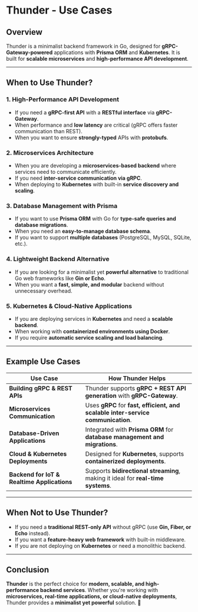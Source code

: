 # **Thunder - Use Cases**

## **Overview**
Thunder is a minimalist backend framework in Go, designed for **gRPC-Gateway-powered** applications with **Prisma ORM** and **Kubernetes**. It is built for **scalable microservices** and **high-performance API development**.

---

## **When to Use Thunder?**

### **1. High-Performance API Development**
- If you need a **gRPC-first API** with a **RESTful interface** via **gRPC-Gateway**.
- When performance and **low latency** are critical (gRPC offers faster communication than REST).
- When you want to ensure **strongly-typed** APIs with **protobufs**.

### **2. Microservices Architecture**
- When you are developing a **microservices-based backend** where services need to communicate efficiently.
- If you need **inter-service communication via gRPC**.
- When deploying to **Kubernetes** with built-in **service discovery and scaling**.

### **3. Database Management with Prisma**
- If you want to use **Prisma ORM** with Go for **type-safe queries and database migrations**.
- When you need an **easy-to-manage database schema**.
- If you want to support **multiple databases** (PostgreSQL, MySQL, SQLite, etc.).

### **4. Lightweight Backend Alternative**
- If you are looking for a minimalist yet **powerful alternative** to traditional Go web frameworks like **Gin or Echo**.
- When you want a **fast, simple, and modular** backend without unnecessary overhead.

### **5. Kubernetes & Cloud-Native Applications**
- If you are deploying services in **Kubernetes** and need a **scalable backend**.
- When working with **containerized environments using Docker**.
- If you require **automatic service scaling and load balancing**.

---

## **Example Use Cases**

| Use Case | How Thunder Helps |
|----------|------------------|
| **Building gRPC & REST APIs** | Thunder supports **gRPC + REST API generation** with **gRPC-Gateway**. |
| **Microservices Communication** | Uses **gRPC** for **fast, efficient, and scalable inter-service communication**. |
| **Database-Driven Applications** | Integrated with **Prisma ORM** for **database management and migrations**. |
| **Cloud & Kubernetes Deployments** | Designed for **Kubernetes**, supports **containerized deployments**. |
| **Backend for IoT & Realtime Applications** | Supports **bidirectional streaming**, making it ideal for **real-time systems**. |

---

## **When Not to Use Thunder?**
- If you need a **traditional REST-only API** without gRPC (use **Gin, Fiber, or Echo** instead).
- If you want a **feature-heavy web framework** with built-in middleware.
- If you are not deploying on **Kubernetes** or need a monolithic backend.

---

## **Conclusion**
**Thunder** is the perfect choice for **modern, scalable, and high-performance backend services**. Whether you're working with **microservices, real-time applications, or cloud-native deployments**, Thunder provides a **minimalist yet powerful** solution. 🚀
